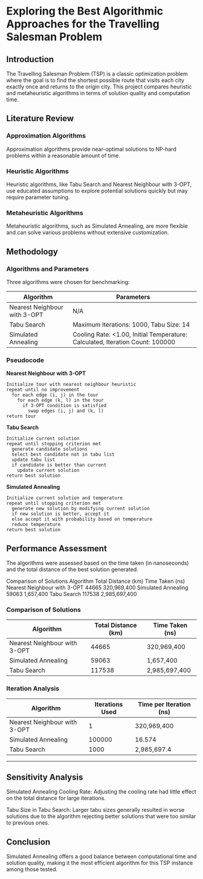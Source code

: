 # Exploring the Best Algorithmic Approaches for the Travelling Salesman Problem

## Introduction
The Travelling Salesman Problem (TSP) is a classic optimization problem where the goal is to find the shortest possible route that visits each city exactly once and returns to the origin city. This project compares heuristic and metaheuristic algorithms in terms of solution quality and computation time.

## Literature Review
### Approximation Algorithms
Approximation algorithms provide near-optimal solutions to NP-hard problems within a reasonable amount of time.

### Heuristic Algorithms
Heuristic algorithms, like Tabu Search and Nearest Neighbour with 3-OPT, use educated assumptions to explore potential solutions quickly but may require parameter tuning.

### Metaheuristic Algorithms
Metaheuristic algorithms, such as Simulated Annealing, are more flexible and can solve various problems without extensive customization.

## Methodology
### Algorithms and Parameters
Three algorithms were chosen for benchmarking:

| Algorithm                  | Parameters                                    |
|----------------------------|-----------------------------------------------|
| Nearest Neighbour with 3-OPT | N/A                                         |
| Tabu Search                | Maximum Iterations: 1000, Tabu Size: 14       |
| Simulated Annealing        | Cooling Rate: <1.00, Initial Temperature: Calculated, Iteration Count: 100000 |

### Pseudocode
**Nearest Neighbour with 3-OPT**
```plaintext
Initialize tour with nearest neighbour heuristic
repeat until no improvement
  for each edge (i, j) in the tour
    for each edge (k, l) in the tour
      if 3-OPT condition is satisfied
        swap edges (i, j) and (k, l)
return tour
```

**Tabu Search**
```plaintext
Initialize current solution
repeat until stopping criterion met
  generate candidate solutions
  select best candidate not in tabu list
  update tabu list
  if candidate is better than current
    update current solution
return best solution
```

**Simulated Annealing**
```plaintext
Initialize current solution and temperature
repeat until stopping criterion met
  generate new solution by modifying current solution
  if new solution is better, accept it
  else accept it with probability based on temperature
  reduce temperature
return best solution
```

## Performance Assessment

The algorithms were assessed based on the time taken (in nanoseconds) and the total distance of the best solution generated.

Comparison of Solutions
Algorithm	Total Distance (km)	Time Taken (ns)
Nearest Neighbour with 3-OPT	44665	320,969,400
Simulated Annealing	59063	1,657,400
Tabu Search	117538	2,985,697,400

### Comparison of Solutions
| Algorithm                     | Total Distance (km) | Time Taken (ns)   |
|-------------------------------|----------------------|---------------------|
| Nearest Neighbour with 3-OPT | 44665                | 320,969,400         |
| Simulated Annealing           | 59063                | 1,657,400           |
| Tabu Search                   | 117538               | 2,985,697,400       |

### Iteration Analysis
| Algorithm                     | Iterations Used | Time per Iteration (ns) |
|-------------------------------|-----------------|-------------------------|
| Nearest Neighbour with 3-OPT | 1               | 320,969,400             |
| Simulated Annealing           | 100000          | 16.574                  |
| Tabu Search                   | 1000            | 2,985,697.4             |

---

## Sensitivity Analysis

Simulated Annealing Cooling Rate: Adjusting the cooling rate had little effect on the total distance for large iterations.

Tabu Size in Tabu Search: Larger tabu sizes generally resulted in worse solutions due to the algorithm rejecting better solutions that were too similar to previous ones.

## Conclusion
Simulated Annealing offers a good balance between computational time and solution quality, making it the most efficient algorithm for this TSP instance among those tested.


